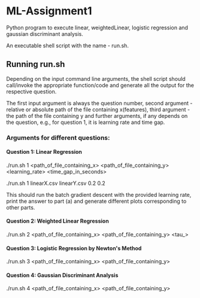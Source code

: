 # ML-Assignment1
Python program to execute linear, weightedLinear, logistic regression and gaussian discriminant analysis.

An executable shell script with the name - run.sh.

## Running run.sh

Depending on the input command line arguments, the shell script should call/invoke the appropriate function/code and 
generate all the output for the respective question.

The first input argument is always the question number, second argument - relative or absolute path of the file containing 
x(features), third argument - the path of the file containing y and further arguments, if any depends on the question, 
e.g., for question 1, it is learning rate and time gap.

### Arguments for different questions:

#### Question 1: Linear Regression
./run.sh 1 <path_of_file_containing_x> <path_of_file_containing_y> <learning_rate> <time_gap_in_seconds>

./run.sh 1 linearX.csv linearY.csv 0.2 0.2

This should run the batch gradient descent with the provided learning rate, print the answer to part (a) and generate 
different plots corresponding to other parts.
 

#### Question 2: Weighted Linear Regression
./run.sh 2 <path_of_file_containing_x> <path_of_file_containing_y> <tau_>

 
#### Question 3: Logistic Regression by Newton's Method
./run.sh 3 <path_of_file_containing_x> <path_of_file_containing_y>

 
#### Question 4: Gaussian Discriminant Analysis
./run.sh 4 <path_of_file_containing_x> <path_of_file_containing_y>
